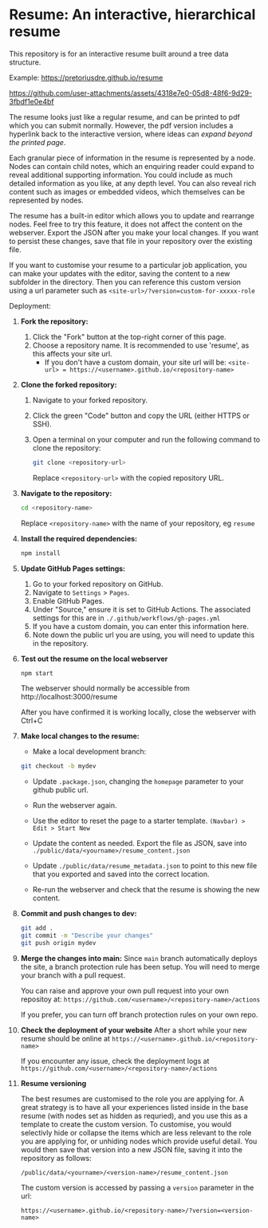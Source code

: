 # Resume: An interactive, hierarchical resume

This repository is for an interactive resume built around a tree data structure.

Example:
https://pretoriusdre.github.io/resume

https://github.com/user-attachments/assets/4318e7e0-05d8-48f6-9d29-3fbdf1e0e4bf


The resume looks just like a regular resume, and can be printed to pdf which you can submit normally. However, the pdf version includes a hyperlink back to the interactive version, where ideas can *expand beyond the printed page*.

Each granular piece of information in the resume is represented by a node. Nodes can contain child notes, which an enquiring reader could expand to reveal additional supporting information. You could include as much detailed information as you like, at any depth level. You can also reveal rich content such as images or embedded videos, which themselves can be represented by nodes.

The resume has a built-in editor which allows you to update and rearrange nodes. Feel free to try this feature, it does not affect the content on the webserver. Export the JSON after you make your local changes. If you want to persist these changes, save that file in your repository over the existing file.


If you want to customise your resume to a particular job application, you can make your updates with the editor, saving the content to a new subfolder in the directory. Then you can reference this custom version using a url parameter such as `<site-url>/?version=custom-for-xxxxx-role`


Deployment:


1. **Fork the repository:**
    1. Click the "Fork" button at the top-right corner of this page.
    2. Choose a repository name. It is recommended to use 'resume', as this affects your site url.
        - If you don't have a custom domain, your site url will be: `<site-url> = https://<username>.github.io/<repository-name>`

2. **Clone the forked repository:**
    1. Navigate to your forked repository.
    2. Click the green "Code" button and copy the URL (either HTTPS or SSH).
    3. Open a terminal on your computer and run the following command to clone the repository:
        ```sh
        git clone <repository-url>
        ```
    
       Replace `<repository-url>` with the copied repository URL.

3. **Navigate to the repository:**
    
    ```sh
    cd <repository-name>
    ```
   Replace `<repository-name>` with the name of your repository, eg `resume`

4. **Install the required dependencies:**
    ```sh
    npm install
    ```

5. **Update GitHub Pages settings:**
    1. Go to your forked repository on GitHub.
    2. Navigate to `Settings` > `Pages`.
    3. Enable GitHub Pages.
    4. Under "Source," ensure it is set to GitHub Actions. The associated settings for this are in `./.github/workflows/gh-pages.yml`
    5. If you have a custom domain, you can enter this information here.
    6. Note down the public url you are using, you will need to update this in the repository.


6. **Test out the resume on the local webserver**
    ```sh
    npm start
    ```
    The webserver should normally be accessible from http://localhost:3000/resume

    After you have confirmed it is working locally, close the webserver with Ctrl+C


7. **Make local changes to the resume:**
    - Make a local development branch:
    ```sh
    git checkout -b mydev
    ```
    - Update `.package.json`, changing the `homepage` parameter to your github public url.

    - Run the webserver again.
    - Use the editor to reset the page to a starter template.
    `(Navbar) > Edit > Start New`
    - Update the content as needed. Export the file as JSON, save into `./public/data/<yourname>/resume_content.json`
    - Update `./public/data/resume_metadata.json` to point to this new file that you exported and saved into the correct location.
    - Re-run the webserver and check that the resume is showing the new content.


8. **Commit and push changes to dev:**
    ```sh
    git add .
    git commit -m "Describe your changes"
    git push origin mydev
    ```

9. **Merge the changes into main:**
    Since `main` branch automatically deploys the site, a branch protection rule has been setup. You will need to merge your branch with a pull request.

    You can raise and approve your own pull request into your own repositoy at:
     `https://github.com/<username>/<repository-name>/actions`

     If you prefer, you can turn off branch protection rules on your own repo.


10. **Check the deployment of your website**
    After a short while your new resume should be online at
    `https://<username>.github.io/<repository-name>`

    If you encounter any issue, check the deployment logs at `https://github.com/<username>/<repository-name>/actions`

11. **Resume versioning**

    The best resumes are customised to the role you are applying for. A great strategy is to have all your experiences listed inside in the base resume (with nodes set as hidden as requried), and you use this as a template to create the custom version. To customise, you would selectivly hide or collapse the items which are less relevant to the role you are applying for, or unhiding nodes which provide useful detail. You would then save that version into a new JSON file, saving it into the repository as follows:

    `/public/data/<yourname>/<version-name>/resume_content.json`

    The custom version is accessed by passing a `version` parameter in the url:

    `https://<username>.github.io/<repository-name>/?version=<version-name>`
